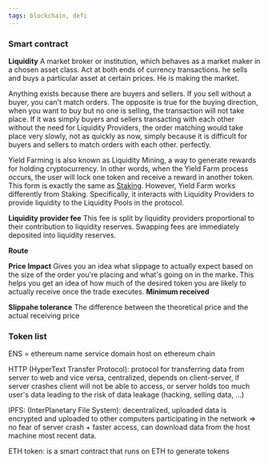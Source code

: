 ```yaml
---
tags: blockchain, defi
---
```


### Smart contract

**Liquidity** A market broker or institution, which behaves as a market maker in
a chosen asset class. Act at both ends of currency transactions. he sells and
buys a particular asset at certain prices. He is making the market.

Anything exists because there are buyers and sellers. If you sell without a
buyer, you can't match orders. The opposite is true for the buying direction,
when you want to buy but no one is selling, the transaction will not take place.
If it was simply buyers and sellers transacting with each other without the need
for Liquidity Providers, the order matching would take place very slowly, not as
quickly as now, simply because it is difficult for buyers and sellers to match
orders with each other. perfectly.

Yield Farming is also known as Liquidity Mining, a way to generate rewards for
holding cryptocurrency. In other words, when the Yield Farm process occurs, the
user will lock one token and receive a reward in another token. This form is
exactly the same as [Staking](https://cryptoviet.com/staking-la-gi). However,
Yield Farm works differently from Staking. Specifically, it interacts with
Liquidity Providers to provide liquidity to the Liquidity Pools in the protocol.

**Liquidity provider fee** This fee is split by liquidity providers proportional
to their contribution to liquidity reserves. Swapping fees are immediately
deposited into liquidity reserves.

**Route**

**Price Impact** Gives you an idea what slippage to actually expect based on the
size of the order you're placing and what's going on in the marke. This helps
you get an idea of how much of the desired token you are likely to actually
receive once the trade executes. **Minimum received**

**Slippahe tolerance** The difference between the theoretical price and the
actual receiving price

### Token list

ENS = ethereum name service domain host on ethereum chain

HTTP (HyperText Transfer Protocol): protocol for transferring data from server
to web and vice versa, centralized, depends on client-server, if server crashes
client will not be able to access, or server holds too much user's data leading
to the risk of data leakage (hacking, selling data, ...)

IPFS: (InterPlanetary File System): decentralized, uploaded data is encrypted
and uploaded to other computers participating in the network => no fear of
server crash + faster access, can download data from the host machine most
recent data.

ETH token: is a smart contract that runs on ETH to generate tokens

